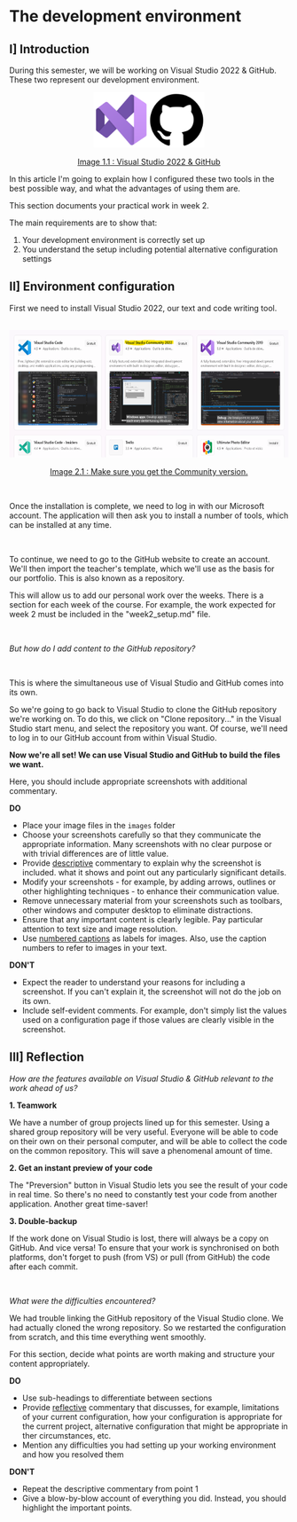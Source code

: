 # The development environment

## I] Introduction

During this semester, we will be working on Visual Studio 2022 & GitHub. These two represent our development environment.

<div align = "center">
<center>
<img src="images/VisualStudioLogo.png" height = "100"/><img src="images/GitHubLogo.png" height = "100"/>

<ins>Image 1.1 : Visual Studio 2022 & GitHub</ins>
</center>
</div>

In this article I'm going to explain how I configured these two tools in the best possible way, and what the advantages of using them are.


This section documents your practical work in week 2.

The main requirements are to show that:

1. Your development environment is correctly set up
2. You understand the setup including potential alternative configuration settings

## II] Environment configuration

First we need to install Visual Studio 2022, our text and code writing tool.
<br>
<br>

<div align = "center">
<center>
<img src="images/InstallationVS-1.png" height = "230"/>

<ins>Image 2.1 : Make sure you get the Community version.</ins>
</center>
</div>

<br>

Once the installation is complete, we need to log in with our Microsoft account. 
The application will then ask you to install a number of tools, which can be installed at any time.

<br>

To continue, we need to go to the GitHub website to create an account. 
We'll then import the teacher's template, which we'll use as the basis for our portfolio. 
This is also known as a repository.

This will allow us to add our personal work over the weeks. There is a section for each week of the course.
For example, the work expected for week 2 must be included in the "week2_setup.md" file.

<br>

<i>But how do I add content to the GitHub repository?</i>

<br>

This is where the simultaneous use of Visual Studio and GitHub comes into its own.

So we're going to go back to Visual Studio to clone the GitHub repository we're working on. 
To do this, we click on "Clone repository..." in the Visual Studio start menu, and select the repository you want.
Of course, we'll need to log in to our GitHub account from within Visual Studio.

<b>Now we're all set! We can use Visual Studio and GitHub to build the files we want.</b>




Here, you should include appropriate screenshots with additional commentary.   

**DO**

* Place your image files in the `images` folder
* Choose your screenshots carefully so that they communicate the appropriate information.
  Many screenshots with no clear purpose or with trivial differences are of little value.
* Provide <ins>descriptive</ins> commentary to explain why the screenshot is included. 
  what it shows and point out any particularly significant details.
* Modify your screenshots - for example, by adding arrows, outlines or other highlighting 
  techniques - to enhance their communication value.
* Remove unnecessary material from your screenshots such as toolbars, other windows and 
  computer desktop to eliminate distractions.
* Ensure that any important content is clearly legible. Pay particular attention to text
  size and image resolution.
* Use [numbered captions](https://towardsdev.com/3-ways-to-add-a-caption-to-an-image-using-markdown-f2ca30562be6) 
  as labels for images. Also, use the caption numbers to refer to images in your text.

**DON'T**

* Expect the reader to understand your reasons for including a screenshot. If you can't
  explain it, the screenshot will not do the job on its own.
* Include self-evident comments. For example, don't simply list the values used on a
  configuration page if those values are clearly visible in the screenshot.

## III] Reflection

<i>How are the features available on Visual Studio & GitHub relevant to the work ahead of us?</i>

<b>1. Teamwork</b>

We have a number of group projects lined up for this semester. 
Using a shared group repository will be very useful. 
Everyone will be able to code on their own on their personal computer, and will be able to collect the code on the common repository. 
This will save a phenomenal amount of time.

<b>2. Get an instant preview of your code</b>

The "Preversion" button in Visual Studio lets you see the result of your code in real time. 
So there's no need to constantly test your code from another application. Another great time-saver!

<b>3. Double-backup</b>

If the work done on Visual Studio is lost, there will always be a copy on GitHub. And vice versa!
To ensure that your work is synchronised on both platforms, don't forget to push (from VS) or pull (from GitHub) the code after each commit.

<br>

<i>What were the difficulties encountered?</i>

We had trouble linking the GitHub repository of the Visual Studio clone. 
We had actually cloned the wrong repository.
So we restarted the configuration from scratch, and this time everything went smoothly.

For this section, decide what points are worth making and structure your content 
appropriately.

**DO**

* Use sub-headings to differentiate between sections
* Provide <ins>reflective</ins> commentary that discusses, for example, limitations of
  your current configuration, how your configuration is appropriate for the current 
  project, alternative configuration that might be appropriate in ther circumstances, 
  etc.
* Mention any difficulties you had setting up your working environment and how you 
  resolved them

**DON'T**

* Repeat the descriptive commentary from point 1
* Give a blow-by-blow account of everything you did. Instead, you should highlight 
  the important points.
